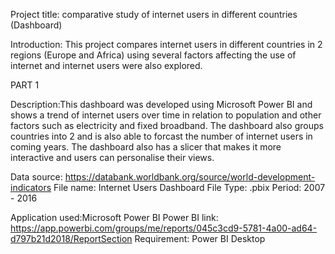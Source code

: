 Project title: comparative study of internet users in different countries (Dashboard)

Introduction: This project compares internet users in different countries in 2 regions (Europe and Africa) using 
several factors affecting the use of internet and internet users were also explored.

PART 1

Description:This dashboard was developed using Microsoft Power BI and shows a trend of internet users over time in 
relation to population and other factors such as electricity and fixed broadband.
The dashboard also groups countries into 2 and is also able to forcast the number of internet users in coming years.
The dashboard also has a slicer that makes it more interactive and users can personalise their views.

Data source: https://databank.worldbank.org/source/world-development-indicators
File name: Internet Users Dashboard
File Type: .pbix
Period: 2007 - 2016

Application used:Microsoft Power BI
Power BI link: https://app.powerbi.com/groups/me/reports/045c3cd9-5781-4a00-ad64-d797b21d2018/ReportSection
Requirement: Power BI Desktop
